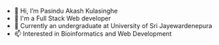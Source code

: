 - 👋 Hi, I’m Pasindu Akash Kulasinghe
- 👀 I'm a Full Stack Web developer
- 💞️ Currently an undergraduate at University of Sri Jayewardenepura 
- 📫 Interested in Bioinformatics and Web Development

 


